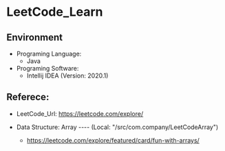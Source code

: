 # LeetCode_Learn


## Environment
  - Programing Language: 
    - Java
  - Programing Software:
    - Intellij IDEA (Version: 2020.1)


## Referece: 
  - LeetCode_Url: https://leetcode.com/explore/

  - Data Structure: Array  ---- (Local: "/src/com.company/LeetCodeArray")
    - https://leetcode.com/explore/featured/card/fun-with-arrays/
     
    
    
